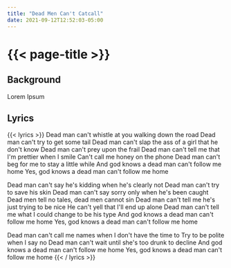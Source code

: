 ```yaml
---
title: "Dead Men Can't Catcall"
date: 2021-09-12T12:52:03-05:00
---
```

# {{< page-title >}}

## Background
Lorem Ipsum

## Lyrics
{{< lyrics >}}
Dead man can't whistle at you walking down the road
Dead man can't try to get some tail
Dead man can't slap the ass of a girl that he don't know
Dead man can't prey upon the frail
Dead man can't tell me that I'm prettier when I smile
Can't call me honey on the phone
Dead man can't beg for me to stay a little while
And god knows a dead man can't follow me home
Yes, god knows a dead man can't follow me home

Dead man can't say he's kidding when he's clearly not
Dead man can't try to save his skin
Dead man can't say sorry only when he's been caught
Dead men tell no tales, dead men cannot sin
Dead man can't tell me he's just trying to be nice
He can't yell that I'll end up alone
Dead man can't tell me what I could change to be his type
And god knows a dead man can't follow me home
Yes, god knows a dead man can't follow me home

Dead man can't call me names when I don't have the time to
Try to be polite when I say no
Dead man can't wait until she's too drunk to decline
And god knows a dead man can't follow me home
Yes, god knows a dead man can't follow me home
{{< / lyrics >}}
